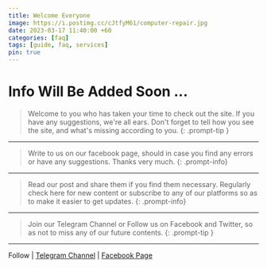 ```yaml
---
title: Welcome Everyone
image: https://i.postimg.cc/cJtfyM61/computer-repair.jpg
date: 2023-03-17 11:40:00 +60
categories: [faq]
tags: [guide, faq, services]
pin: true
---
```


# Info Will Be Added Soon ...
> Welcome to you who has taken your time to check out the site.
If you have any suggestions, we're all ears.
Don't forget to tell how you see the site, and what's missing according to you.
{: .prompt-tip }

---

> Write to us on our facebook page, should in case you find any errors or have any suggestions. Thanks very much.
{: .prompt-info}

---

> Read our post and share them if you find them necessary. Regularly check here for new content or subscribe to any of our platforms so as to make it easier to get updates.
{: .prompt-info}

--- 

> Join our Telegram Channel or Follow us on Facebook and Twitter, so as not to miss any of our future contents.
{: .prompt-tip }

---

Follow | [Telegram Channel](https://t.me/pcdrills/) | [Facebook Page](https://facebook.com/pcdrillsofficial/)